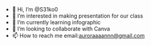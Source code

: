 - 👋 Hi, I’m @S31ko0
- 👀 I’m interested in making presentation for our class
- 🌱 I’m currently learning infographic
- 💞️ I’m looking to collaborate with Canva
- 📫 How to reach me email:auroraaaannn@gmail.com

<!---
S31ko0/S31ko0 is a ✨ special ✨ repository because its `README.md` (this file) appears on your GitHub profile.
You can click the Preview link to take a look at your changes.
--->
